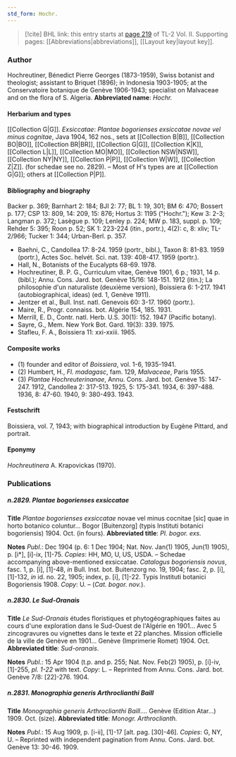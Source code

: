 ```yaml
---
std_form: Hochr.
---
```


> [!cite] BHL link: this entry starts at [page 219](https://www.biodiversitylibrary.org/page/33068461) of TL-2 Vol. II.
> Supporting pages: [[Abbreviations|abbreviations]], [[Layout key|layout key]].

### Author

Hochreutiner, Bénedict Pierre Georges (1873-1959), Swiss botanist and theologist; assistant to Briquet (1896); in Indonesia 1903-1905; at the Conservatoire botanique de Genève 1906-1943; specialist on Malvaceae and on the flora of S. Algeria. 
**Abbreviated name**: *Hochr.*

#### Herbarium and types

[[Collection G|G]].
*Exsiccatae*: *Plantae bogorienses exsiccatae novae vel minus cognitae*, Java 1904, 162 nos., sets at [[Collection B|B]], [[Collection BO|BO]], [[Collection BR|BR]], [[Collection G|G]], [[Collection K|K]], [[Collection L|L]], [[Collection MO|MO]], [[Collection NSW|NSW]], [[Collection NY|NY]], [[Collection P|P]], [[Collection W|W]], [[Collection Z|Z]]. (for schedae see no. 2829). – Most of H's types are at [[Collection G|G]]; others at [[Collection P|P]].

#### Bibliography and biography

Backer p. 369; Barnhart 2: 184; BJI 2: 77; BL 1: 19, 301; BM 6: 470; Bossert p. 177; CSP 13: 809, 14: 209, 15: 876; Hortus 3: 1195 ("Hochr."); Kew 3: 2-3; Langman p. 372; Lasègue p. 109; Lenley p. 224; MW p. 183, suppl. p. 109; Rehder 5: 395; Roon p. 52; SK 1: 223-224 (itin., portr.), 4(2): c, 8: xliv; TL-2/966; Tucker 1: 344; Urban-Berl. p. 357.
- Baehni, C., Candollea 17: 8-24. 1959 (portr., bibl.), Taxon 8: 81-83. 1959 (portr.), Actes Soc. helvét. Sci. nat. 139: 408-417. 1959 (portr.).
- Hall, N., Botanists of the Eucalypts 68-69. 1978.
- Hochreutiner, B. P. G., Curriculum vitae, Genève 1901, 6 p.; 1931, 14 p. (bibl.); Annu. Cons. Jard. bot. Genève 15/16: 148-151. 1912 (itin.); La philosophie d'un naturaliste (deuxième version), Boissiera 6: 1-217. 1941 (autobiographical, ideas) (ed. 1, Genève 1911).
- Jentzer et al., Bull. Inst. natl. Genevois 60: 3-17. 1960 (portr.).
- Maire, R., Progr. connaiss. bot. Algérie 154, 185. 1931.
- Merrill, E. D., Contr. natl. Herb. U.S. 30(1): 152. 1947 (Pacific botany).
- Sayre, G., Mem. New York Bot. Gard. 19(3): 339. 1975.
- Stafleu, F. A., Boissiera 11: xxi-xxiii. 1965.

#### Composite works

- (1) founder and editor of *Boissiera*, vol. 1-6, 1935-1941.
- (2) Humbert, H., *Fl. madagasc*, fam. 129, *Malvaceae*, Paris 1955.
- (3) *Plantae Hochreuterinanae*, Annu. Cons. Jard. bot. Genève 15: 147-247. 1912, Candollea 2: 317-513. 1925, 5: 175-341. 1934, 6: 397-488. 1936, 8: 47-60. 1940, 9: 380-493. 1943.

#### Festschrift

Boissiera, vol. 7, 1943; with biographical introduction by Eugène Pittard, and portrait.

#### Eponymy

*Hochreutinera* A. Krapovickas (1970).

### Publications

##### n.2829. Plantae bogorienses exsiccatae

**Title**
*Plantae bogorienses exsiccatae* novae vel minus cocnitae \[sic\] quae in horto botanico coluntur... Bogor \[Buitenzorg\] (typis Instituti botanici bogoriensis) 1904. Oct. (in fours).
**Abbreviated title**: *Pl. bogor. exs.*

**Notes**
*Publ*.: Dec 1904 (p. 6: 1 Dec 1904; Nat. Nov. Jan(1) 1905, Jun(1) 1905), p. \[i\*\], \[i\]-ix, \[1\]-75. *Copies*: HH, MO, U, US, USDA. – Schedae accompanying above-mentioned exsiccatae.
*Catalogus bogoriensis novus*, fasc. 1, p. \[i\], \[1\]-48, *in* Bull. Inst. bot. Buitenzorg no. 19, 1904; fasc. 2, p. \[i\], \[1\]-132, *in* id. no. 22, 1905; index, p. \[i\], \[1\]-22. Typis Instituti botanici Bogoriensis 1908. *Copy*: U. – (*Cat. bogor. nov.*).

##### n.2830. Le Sud-Oranais

**Title**
*Le Sud-Oranais* études floristiques et phytogéographiques faites au cours d'une exploration dans le Sud-Ouest de l'Algérie en 1901... Avec 5 zincogravures ou vignettes dans le texte et 22 planches. Mission officielle de la ville de Genève en 1901... Genève (Imprimerie Romet) 1904. Oct.
**Abbreviated title**: *Sud-oranais*.

**Notes**
*Publ*.: 15 Apr 1904 (t.p. and p. 255; Nat. Nov. Feb(2) 1905), p. \[i\]-iv, \[1\]-255, *pl. 1-22* with text. *Copy*: L. – Reprinted from Annu. Cons. Jard. bot. Genève 7/8: \[22\]-276. 1904.

##### n.2831. Monographia generis Arthroclianthi Baill

**Title**
*Monographia generis Arthroclianthi Baill*.... Genève (Edition Atar...) 1909. Oct. (size).
**Abbreviated title**: *Monogr. Arthroclianth.*

**Notes**
*Publ*.: 15 Aug 1909, p. \[i-ii\], \[1\]-17 \[alt. pag. \[30\]-46\]. *Copies*: G, NY, U. – Reprinted with independent pagination from Annu. Cons. Jard. bot. Genève 13: 30-46. 1909.

